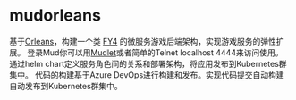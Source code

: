 # mudorleans
基于[Orleans](https://github.com/dotnet/orleans)，构建一个类 [FY4](https://github.com/mudchina/fy4) 的微服务游戏后端架构，实现游戏服务的弹性扩展。 
登录Mud你可以用[Mudlet](https://www.mudlet.org/zh/)或者简单的Telnet localhost 4444来访问使用。
通过helm chart定义服务角色间的关系和部署架构，将应用发布到Kubernetes群集中。
代码的构建基于Azure DevOps进行构建和发布。实现代码提交自动构建自动发布到Kubernetes群集中。
